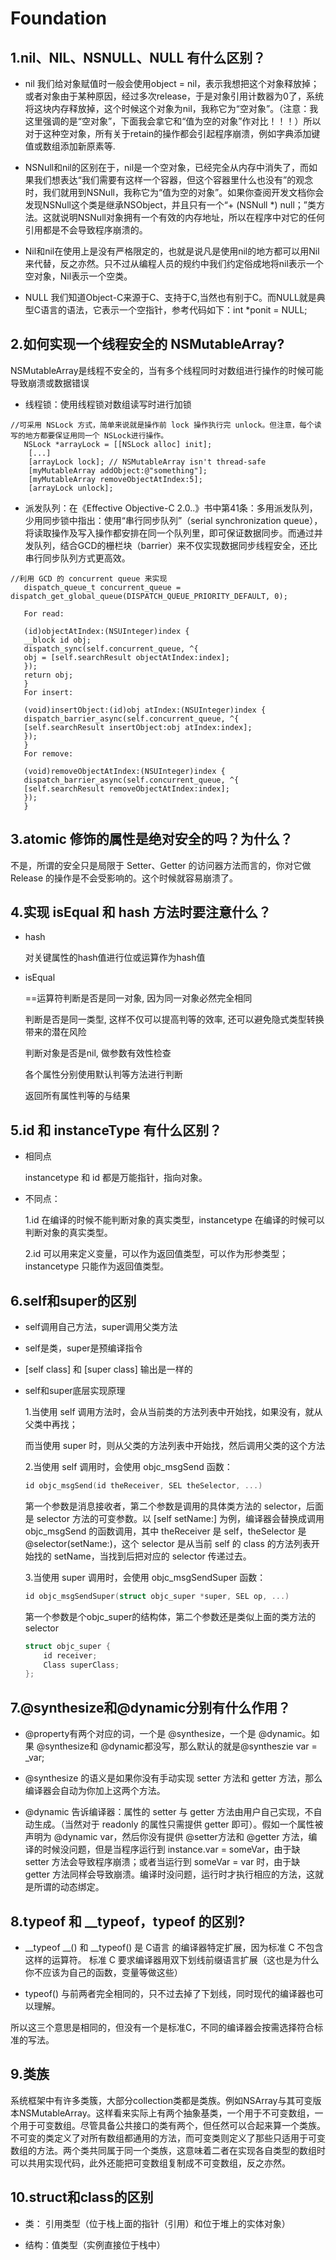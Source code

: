 # Foundation
## 1.nil、NIL、NSNULL、NULL 有什么区别？

- nil 我们给对象赋值时一般会使用object = nil，表示我想把这个对象释放掉；
或者对象由于某种原因，经过多次release，于是对象引用计数器为0了，系统将这块内存释放掉，这个时候这个对象为nil，我称它为“空对象”。（注意：我这里强调的是“空对象”，下面我会拿它和“值为空的对象”作对比！！！）所以对于这种空对象，所有关于retain的操作都会引起程序崩溃，例如字典添加键值或数组添加新原素等.
- NSNull和nil的区别在于，nil是一个空对象，已经完全从内存中消失了，而如果我们想表达“我们需要有这样一个容器，但这个容器里什么也没有”的观念时，我们就用到NSNull，我称它为“值为空的对象”。如果你查阅开发文档你会发现NSNull这个类是继承NSObject，并且只有一个“+ (NSNull *) null；”类方法。这就说明NSNull对象拥有一个有效的内存地址，所以在程序中对它的任何引用都是不会导致程序崩溃的。
- Nil和nil在使用上是没有严格限定的，也就是说凡是使用nil的地方都可以用Nil来代替，反之亦然。只不过从编程人员的规约中我们约定俗成地将nil表示一个空对象，Nil表示一个空类。

- NULL 我们知道Object-C来源于C、支持于C,当然也有别于C。而NULL就是典型C语言的语法，它表示一个空指针，参考代码如下：int *ponit = NULL;

## 2.如何实现一个线程安全的 NSMutableArray? 

NSMutableArray是线程不安全的，当有多个线程同时对数组进行操作的时候可能导致崩溃或数据错误

- 线程锁：使用线程锁对数组读写时进行加锁

```
//可采用 NSLock 方式，简单来说就是操作前 lock 操作执行完 unlock。但注意，每个读写的地方都要保证用同一个 NSLock进行操作。
   NSLock *arrayLock = [[NSLock alloc] init];
    [...]
    [arrayLock lock]; // NSMutableArray isn't thread-safe
    [myMutableArray addObject:@"something"];
    [myMutableArray removeObjectAtIndex:5];
    [arrayLock unlock];

```

- 派发队列：在《Effective Objective-C 2.0..》书中第41条：多用派发队列，少用同步锁中指出：使用“串行同步队列”（serial synchronization queue），将读取操作及写入操作都安排在同一个队列里，即可保证数据同步。而通过并发队列，结合GCD的栅栏块（barrier）来不仅实现数据同步线程安全，还比串行同步队列方式更高效。
```
//利用 GCD 的 concurrent queue 来实现
   dispatch_queue_t concurrent_queue = dispatch_get_global_queue(DISPATCH_QUEUE_PRIORITY_DEFAULT, 0);

   For read:

   (id)objectAtIndex:(NSUInteger)index {
   __block id obj;
   dispatch_sync(self.concurrent_queue, ^{
   obj = [self.searchResult objectAtIndex:index];
   });
   return obj;
   }
   For insert:

   (void)insertObject:(id)obj atIndex:(NSUInteger)index {
   dispatch_barrier_async(self.concurrent_queue, ^{
   [self.searchResult insertObject:obj atIndex:index];
   });
   }
   For remove:

   (void)removeObjectAtIndex:(NSUInteger)index {
   dispatch_barrier_async(self.concurrent_queue, ^{
   [self.searchResult removeObjectAtIndex:index];
   });
   }

```

## 3.atomic 修饰的属性是绝对安全的吗？为什么？

不是，所谓的安全只是局限于 Setter、Getter 的访问器方法而言的，你对它做 Release 的操作是不会受影响的。这个时候就容易崩溃了。

## 4.实现 isEqual 和 hash 方法时要注意什么？

- hash
	
	对关键属性的hash值进行位或运算作为hash值

- isEqual
	
	==运算符判断是否是同一对象, 因为同一对象必然完全相同

	判断是否是同一类型, 这样不仅可以提高判等的效率, 还可以避免隐式类型转换带来的潜在风险

	判断对象是否是nil, 做参数有效性检查

	各个属性分别使用默认判等方法进行判断

	返回所有属性判等的与结果

## 5.id 和 instanceType 有什么区别？

- 相同点
	
	instancetype 和 id 都是万能指针，指向对象。

- 不同点：

	1.id 在编译的时候不能判断对象的真实类型，instancetype 在编译的时候可以判断对象的真实类型。

	2.id 可以用来定义变量，可以作为返回值类型，可以作为形参类型；instancetype 只能作为返回值类型。


## 6.self和super的区别

- self调用自己方法，super调用父类方法

- self是类，super是预编译指令

- [self class] 和 [super class] 输出是一样的

- self和super底层实现原理

	1.当使用 self 调用方法时，会从当前类的方法列表中开始找，如果没有，就从父类中再找；

	而当使用 super 时，则从父类的方法列表中开始找，然后调用父类的这个方法

	2.当使用 self 调用时，会使用 objc_msgSend 函数：

	``` c
	id objc_msgSend(id theReceiver, SEL theSelector, ...)
	```

	第一个参数是消息接收者，第二个参数是调用的具体类方法的 selector，后面是 selector 方法的可变参数。以 [self setName:] 为例，编译器会替换成调用 objc_msgSend 的函数调用，其中 theReceiver 是 self，theSelector 是 @selector(setName:)，这个 selector 是从当前 self 的 class 的方法列表开始找的 setName，当找到后把对应的 selector 传递过去。

	3.当使用 super 调用时，会使用 objc_msgSendSuper 函数：

	``` c
	id objc_msgSendSuper(struct objc_super *super, SEL op, ...)
	```

	第一个参数是个objc_super的结构体，第二个参数还是类似上面的类方法的selector

	``` c
	struct objc_super {
  		id receiver;
  		Class superClass;
	};
	```

## 7.@synthesize和@dynamic分别有什么作用？

- @property有两个对应的词，一个是 @synthesize，一个是 @dynamic。如果 @synthesize和 @dynamic都没写，那么默认的就是@syntheszie var = _var;

- @synthesize 的语义是如果你没有手动实现 setter 方法和 getter 方法，那么编译器会自动为你加上这两个方法。

- @dynamic 告诉编译器：属性的 setter 与 getter 方法由用户自己实现，不自动生成。（当然对于 readonly 的属性只需提供 getter 即可）。假如一个属性被声明为 @dynamic var，然后你没有提供 @setter方法和 @getter 方法，编译的时候没问题，但是当程序运行到 instance.var = someVar，由于缺 setter 方法会导致程序崩溃；或者当运行到 someVar = var 时，由于缺 getter 方法同样会导致崩溃。编译时没问题，运行时才执行相应的方法，这就是所谓的动态绑定。

## 8.typeof 和 __typeof，__typeof__ 的区别?

- __typeof __() 和 __typeof() 是 C语言 的编译器特定扩展，因为标准 C 不包含这样的运算符。 标准 C 要求编译器用双下划线前缀语言扩展（这也是为什么你不应该为自己的函数，变量等做这些）

- typeof() 与前两者完全相同的，只不过去掉了下划线，同时现代的编译器也可以理解。

所以这三个意思是相同的，但没有一个是标准C，不同的编译器会按需选择符合标准的写法。

## 9.类族

系统框架中有许多类簇，大部分collection类都是类族。例如NSArray与其可变版本NSMutableArray。这样看来实际上有两个抽象基类，一个用于不可变数组，一个用于可变数组。尽管具备公共接口的类有两个，但任然可以合起来算一个类族。不可变的类定义了对所有数组都通用的方法，而可变类则定义了那些只适用于可变数组的方法。两个类共同属于同一个类族，这意味着二者在实现各自类型的数组时可以共用实现代码，此外还能把可变数组复制成不可变数组，反之亦然。

## 10.struct和class的区别

- 类： 引用类型（位于栈上面的指针（引用）和位于堆上的实体对象）

- 结构：值类型（实例直接位于栈中）
